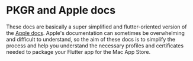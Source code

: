 # PKGR and Apple docs
These docs are basically a super simplified and flutter-oriented version of the [Apple docs](https://developer.apple.com/documentation/xcode/packaging-mac-software-for-distribution). Apple's documentation can sometimes be overwhelming and difficult to understand, so the aim of these docs is to simplify the process and help you understand the necessary profiles and certificates needed to package your Flutter app for the Mac App Store.